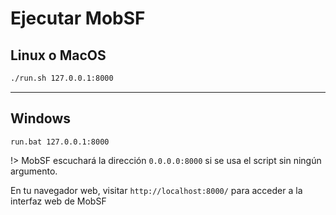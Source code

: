 # Ejecutar MobSF

## Linux o MacOS

```bash
./run.sh 127.0.0.1:8000
```

***

## Windows

```batch
run.bat 127.0.0.1:8000
```

!> MobSF escuchará la dirección `0.0.0.0:8000` si se usa el script sin ningún argumento.

En tu navegador web, visitar `http://localhost:8000/` para acceder a la interfaz web de MobSF
